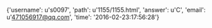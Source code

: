 {'username': u's0097', 'path': u'1155/1155.html', 'answer': u'C', 'email': u'471056917@qq.com', 'time': '2016-02-23:17:56:28'}